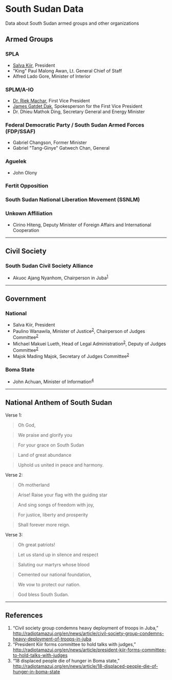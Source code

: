 # South Sudan Data

Data about South Sudan armed groups and other organizations

## Armed Groups
### SPLA
- [Salva Kiir](https://twitter.com/PresSalva), President
- "King" Paul Malong Awan, Lt. General Chief of Staff
-  Alfred Lado Gore, Minister of Interior

### SPLM/A-IO
- [Dr. Riek Machar](https://twitter.com/Drriekmachar), First Vice President
- [James Gatdet Dak](https://twitter.com/JamesGatdetDak), Spokesperson for the First Vice President
- Dr. Dhieu Mathok Ding, Secretary General and Energy Minister

### Federal Democratic Party / South Sudan Armed Forces (FDP/SSAF)
- Gabriel Changson, Former Minister
- Gabriel "Tang-Ginye" Gatwech Chan, General

### Aguelek
- John Olony

### Fertit Opposition

### South Sudan National Liberation Movement (SSNLM)

### Unkown Affiliation

- Cirino Hiteng, Deputy Minister of Foreign Affairs and International Cooperation

---

## Civil Society

### South Sudan Civil Society Alliance
- Akuoc Ajang Nyanhom, Chairperson in Juba<sup>[1](#ref1)</sup>

---

## Government

### National
- Salva Kiir, President
- Paulino Wanawila, Minister of Justice<sup>[2](#ref2)</sup>, Chairperson of Judges Committee<sup>[2](#ref2)</sup>
- Michael Makuei Lueth, Head of Legal Administration<sup>[2](#ref2)</sup>, Deputy of Judges Committee<sup>[2](#ref2)</sup>
- Majok Mading Majok, Secretary of Judges Committee<sup>[2](#ref2)</sup>

### Boma State
- John Achuan, Minister of Information<sup>[4](#ref3)</sup>

---

## National Anthem of South Sudan

Verse 1:

> Oh God,

> We praise and glorify you

> For your grace on South Sudan

> Land of great abundance

> Uphold us united in peace and harmony.

Verse 2:

> Oh motherland

> Arise! Raise your flag with the guiding star

> And sing songs of freedom with joy,

> For justice, liberty and prosperity

> Shall forever more reign.

Verse 3:

> Oh great patriots!

> Let us stand up in silence and respect

> Saluting our martyrs whose blood

> Cemented our national foundation,

> We vow to protect our nation.

> God bless South Sudan.

---

## References
1. <a name="#ref1"></a> “Civil society group condemns heavy deployment of troops in Juba,” http://radiotamazuj.org/en/news/article/civil-society-group-condemns-heavy-deployment-of-troops-in-juba
2. <a name="#ref2"></a> “President Kiir forms committee to hold talks with judges,” http://radiotamazuj.org/en/news/article/president-kiir-forms-committee-to-hold-talks-with-judges
3. <a name="#ref3"></a> “18 displaced people die of hunger in Boma state,” http://radiotamazuj.org/en/news/article/18-displaced-people-die-of-hunger-in-boma-state

